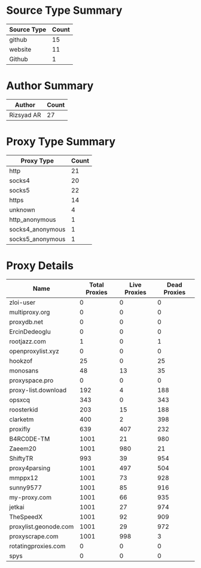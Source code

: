 # Source Type Summary

| Source Type | Count |
|-------------|-------|
| github | 15 |
| website | 11 |
| Github | 1 |


# Author Summary

| Author | Count |
|--------|-------|
| Rizsyad AR | 27 |


# Proxy Type Summary

| Proxy Type | Count |
|------------|-------|
| http | 21 |
| socks4 | 20 |
| socks5 | 22 |
| https | 14 |
| unknown | 4 |
| http_anonymous | 1 |
| socks4_anonymous | 1 |
| socks5_anonymous | 1 |


# Proxy Details

| Name | Total Proxies | Live Proxies | Dead Proxies |
|------|---------------|--------------|---------------|
| zloi-user | 0 | 0 | 0 |
| multiproxy.org | 0 | 0 | 0 |
| proxydb.net | 0 | 0 | 0 |
| ErcinDedeoglu | 0 | 0 | 0 |
| rootjazz.com | 1 | 0 | 1 |
| openproxylist.xyz | 0 | 0 | 0 |
| hookzof | 25 | 0 | 25 |
| monosans | 48 | 13 | 35 |
| proxyspace.pro | 0 | 0 | 0 |
| proxy-list.download | 192 | 4 | 188 |
| opsxcq | 343 | 0 | 343 |
| roosterkid | 203 | 15 | 188 |
| clarketm | 400 | 2 | 398 |
| proxifly | 639 | 407 | 232 |
| B4RC0DE-TM | 1001 | 21 | 980 |
| Zaeem20 | 1001 | 980 | 21 |
| ShiftyTR | 993 | 39 | 954 |
| proxy4parsing | 1001 | 497 | 504 |
| mmppx12 | 1001 | 73 | 928 |
| sunny9577 | 1001 | 85 | 916 |
| my-proxy.com | 1001 | 66 | 935 |
| jetkai | 1001 | 27 | 974 |
| TheSpeedX | 1001 | 92 | 909 |
| proxylist.geonode.com | 1001 | 29 | 972 |
| proxyscrape.com | 1001 | 998 | 3 |
| rotatingproxies.com | 0 | 0 | 0 |
| spys | 0 | 0 | 0 |
